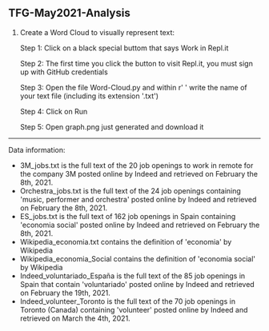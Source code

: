 ## TFG-May2021-Analysis
1. Create a Word Cloud to visually represent text: 

   Step 1: Click on a black special buttom that says Work in Repl.it

   Step 2: The first time you click the button to visit Repl.it, you must sign up with GitHub credentials

   Step 3: Open the file Word-Cloud.py and within r' ' write the name of your text file (including its extension '.txt')

   Step 4: Click on Run

   Step 5: Open graph.png just generated and download it


***
Data information:
* 3M_jobs.txt is the full text of the 20 job openings to work in remote for the company 3M posted online by Indeed and retrieved on February the 8th, 2021.
* Orchestra_jobs.txt is the full text of the 24 job openings containing 'music, performer and orchestra' posted online by Indeed and retrieved on February the 8th, 2021.
* ES_jobs.txt is the full text of 162 job openings in Spain containing 'economia social' posted online by Indeed and retrieved on February the 8th, 2021.
* Wikipedia_economia.txt contains the definition of 'economia' by Wikipedia
* Wikipedia_economia_Social contains the definition of 'economia social' by Wikipedia
* Indeed_voluntariado_España is the full text of the 85 job openings in Spain that contain 'voluntariado' posted online by Indeed and retrieved on February the 19th, 2021.
* Indeed_volunteer_Toronto is the full text of the 70 job openings in Toronto (Canada) containing 'volunteer' posted online by Indeed and retrieved on March the 4th, 2021.
